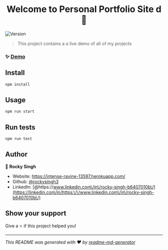 <h1 align="center">Welcome to Personal Portfolio Site d 👋</h1>
<p>
  <img alt="Version" src="https://img.shields.io/badge/version-1.0.0-blue.svg?cacheSeconds=2592000" />
</p>

> This project contains a a live demo of all of my projects 

### ✨ [Demo](https://intense-ravine-13597.herokuapp.com/)

## Install

```sh
npm install  
```

## Usage

```sh
npm run start  
```

## Run tests

```sh
npm run test
```

## Author

👤 **Rocky Singh**

* Website: https://intense-ravine-13597.herokuapp.com/
* Github: [@rockysingh3  ](https://github.com/rockysingh3  )
* LinkedIn: [@https:\/\/www.linkedin.com\/in\/rocky-singh-b6407010b\/](https://linkedin.com/in/https:\/\/www.linkedin.com\/in\/rocky-singh-b6407010b\/)

## Show your support

Give a ⭐️ if this project helped you!

***
_This README was generated with ❤️ by [readme-md-generator](https://github.com/kefranabg/readme-md-generator)_
